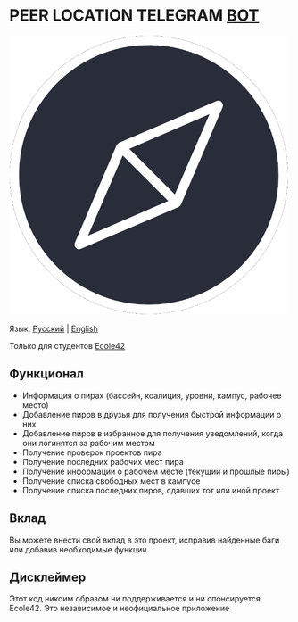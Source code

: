 # PEER LOCATION TELEGRAM [BOT](https://t.me/peer_location_bot)

![alt text](https://raw.githubusercontent.com/JakeBV/peer_location_bot/master/pic.png)

Язык: [<ins>Русский</ins>](https://github.com/JakeBV/peer_location_bot/blob/master/README.md) | [English](https://github.com/JakeBV/peer_location_bot/blob/master/README.en.md)

Только для студентов [Ecole42](https://42.fr/)

## Функционал
* Информация о пирах (бассейн, коалиция, уровни, кампус, рабочее место)
* Добавление пиров в друзья для получения быстрой информации о них
* Добавление пиров в избранное для получения уведомлений, когда они логинятся за рабочим местом
* Получение проверок проектов пира
* Получение последних рабочих мест пира
* Получение информации о рабочем месте (текущий и прошлые пиры)
* Получение списка свободных мест в кампусе
* Получение списка последних пиров, сдавших тот или иной проект

## Вклад
Вы можете внести свой вклад в это проект, исправив найденные баги или добавив необходимые функции

## Дисклеймер
Этот код никоим образом ни поддерживается и ни спонсируется Ecole42. Это независимое и неофициальное приложение


